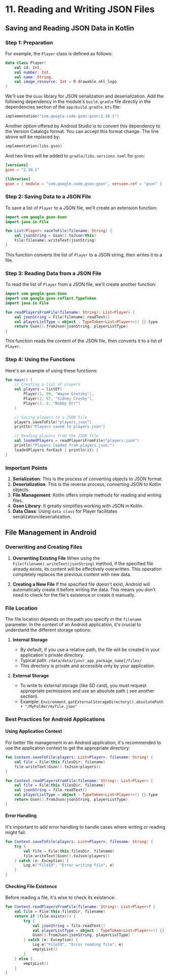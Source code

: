 # 11. Reading and Writing JSON Files

## Saving and Reading JSON Data in Kotlin

### Step 1: Preparation

For example, the `Player` class is defined as follows:

```kotlin
data class Player(
    val id: Int,
    val number: Int,
    val name: String,
    val image_resource: Int = R.drawable.nhl_logo
)
```

We'll use the `Gson` library for JSON serialization and deserialization. Add the following dependency in the module's
`build.gradle` file directly in the dependencies section of the `app/build.gradle.kts` file:

```kotlin
implementation("com.google.code.gson:gson:2.10.1")
```

Another option offered by Android Studio is to convert this dependency to the Version Catalogs format. You can accept
this format change. The line above will be replaced by:

```kotlin
implementation(libs.gson)
```

And two lines will be added to `gradle/libs.versions.toml` for `gson`:

```toml
[versions]
gson = "2.10.1"

[libraries]
gson = { module = "com.google.code.gson:gson", version.ref = "gson" }
```

### Step 2: Saving Data to a JSON File

To save a list of `Player` to a JSON file, we'll create an extension function:

```kotlin
import com.google.gson.Gson
import java.io.File

fun List<Player>.saveToFile(filename: String) {
    val jsonString = Gson().toJson(this)
    File(filename).writeText(jsonString)
}
```

This function converts the list of `Player` to a JSON string, then writes it to a file.

### Step 3: Reading Data from a JSON File

To read the list of `Player` from a JSON file, we'll create another function:

```kotlin
import com.google.gson.Gson
import com.google.gson.reflect.TypeToken
import java.io.File

fun readPlayersFromFile(filename: String): List<Player> {
    val jsonString = File(filename).readText()
    val playerListType = object : TypeToken<List<Player>>() {}.type
    return Gson().fromJson(jsonString, playerListType)
}
```

This function reads the content of the JSON file, then converts it to a list of `Player`.

### Step 4: Using the Functions

Here's an example of using these functions:

```kotlin
fun main() {
    // Creating a list of players
    val players = listOf(
        Player(1, 99, "Wayne Gretzky"),
        Player(2, 87, "Sidney Crosby"),
        Player(3, 9, "Bobby Orr")
    )

    // Saving players to a JSON file
    players.saveToFile("players.json")
    println("Players saved to players.json")

    // Reading players from the JSON file
    val loadedPlayers = readPlayersFromFile("players.json")
    println("Players loaded from players.json:")
    loadedPlayers.forEach { println(it) }
}
```

### Important Points

1. **Serialization**: This is the process of converting objects to JSON format.
2. **Deserialization**: This is the reverse process, converting JSON to Kotlin objects.
3. **File Management**: Kotlin offers simple methods for reading and writing files.
4. **Gson Library**: It greatly simplifies working with JSON in Kotlin.
5. **Data Class**: Using `data class` for Player facilitates serialization/deserialization.

## File Management in Android

### Overwriting and Creating Files

1. **Overwriting Existing File**
   When using the `File(filename).writeText(jsonString)` method, if the specified file already exists, its content will
   be effectively overwritten. This operation completely replaces the previous content with new data.

2. **Creating a New File**
   If the specified file doesn't exist, Android will automatically create it before writing the data. This means you
   don't need to check for the file's existence or create it manually.

### File Location

The file location depends on the path you specify in the `filename` parameter. In the context of an Android application,
it's crucial to understand the different storage options:

1. **Internal Storage**
    - By default, if you use a relative path, the file will be created in your application's private directory.
    - Typical path: `/data/data/[your_app_package_name]/files/`
    - This directory is private and accessible only by your application.

2. **External Storage**
    - To write to external storage (like SD card), you must request appropriate permissions and use an absolute path (
      see another section).
    - Example: `Environment.getExternalStorageDirectory().absolutePath + "/MyFolder/myfile.json"`

### Best Practices for Android Applications

#### Using Application Context

For better file management in an Android application, it's recommended to use the application context to get the
appropriate directory:

```kotlin
fun Context.saveToFile(players: List<Player>, filename: String) {
    val file = File(this.filesDir, filename)
    file.writeText(Gson().toJson(players))
}

fun Context.readPlayersFromFile(filename: String): List<Player> {
    val file = File(this.filesDir, filename)
    val jsonString = file.readText()
    val playerListType = object : TypeToken<List<Player>>() {}.type
    return Gson().fromJson(jsonString, playerListType)
}
```

#### Error Handling

It's important to add error handling to handle cases where writing or reading might fail:

```kotlin
fun Context.saveToFile(players: List<Player>, filename: String) {
    try {
        val file = File(this.filesDir, filename)
        file.writeText(Gson().toJson(players))
    } catch (e: Exception) {
        Log.e("FileIO", "Error writing file", e)
    }
}
```

#### Checking File Existence

Before reading a file, it's wise to check its existence:

```kotlin
fun Context.readPlayersFromFile(filename: String): List<Player>? {
    val file = File(this.filesDir, filename)
    return if (file.exists()) {
        try {
            val jsonString = file.readText()
            val playerListType = object : TypeToken<List<Player>>() {}.type
            Gson().fromJson(jsonString, playerListType)
        } catch (e: Exception) {
            Log.e("FileIO", "Error reading file", e)
            emptyList()
        }
    } else {
        emptyList()
    }
}
```